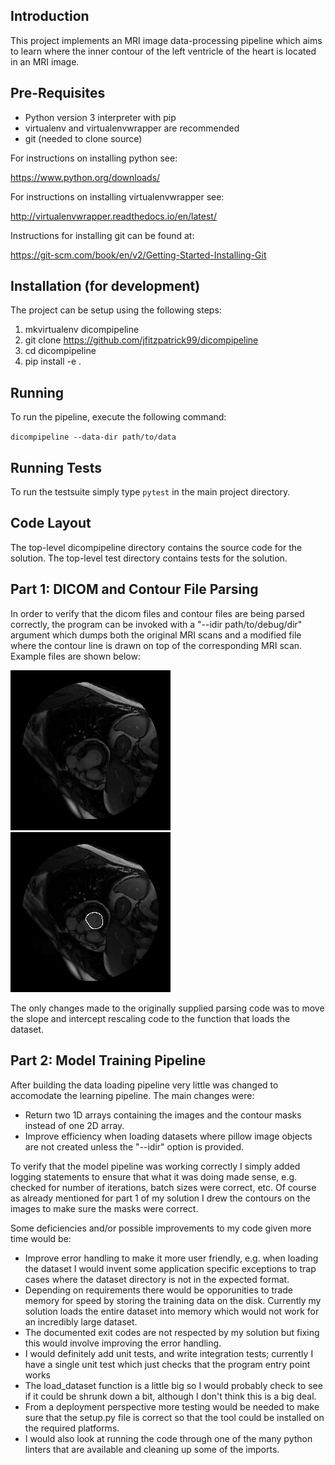 Introduction
------------

This project implements an MRI image data-processing pipeline which aims to
learn where the inner contour of the left ventricle of the heart is located
in an MRI image.

Pre-Requisites
--------------

* Python version 3 interpreter with pip
* virtualenv and virtualenvwrapper are recommended
* git (needed to clone source)

For instructions on installing python see:

https://www.python.org/downloads/

For instructions on installing virtualenvwrapper see:

http://virtualenvwrapper.readthedocs.io/en/latest/

Instructions for installing git can be found at:

https://git-scm.com/book/en/v2/Getting-Started-Installing-Git

Installation (for development)
------------------------------

The project can be setup using the following steps:

1. mkvirtualenv dicompipeline
2. git clone https://github.com/jfitzpatrick99/dicompipeline
3. cd dicompipeline
4. pip install -e .

Running
-------

To run the pipeline, execute the following command:

`dicompipeline --data-dir path/to/data`

Running Tests
-------------

To run the testsuite simply type `pytest` in the main project directory.

Code Layout
-----------

The top-level dicompipeline directory contains the source code for the
solution.
The top-level test directory contains tests for the solution.

Part 1: DICOM and Contour File Parsing
--------------------------------------

In order to verify that the dicom files and contour files are being parsed
correctly, the program can be invoked with a "--idir path/to/debug/dir"
argument which dumps both the original MRI scans and a modified file where the
contour line is drawn on top of the corresponding MRI scan. Example files are
shown below:

![alt text](example_images/SCD0000101-SC-HF-I-1-0048-image.png "Example original image")
![alt text](example_images/SCD0000101-SC-HF-I-1-0048-image_with_i_contour.png "Example image with inner contour line")

The only changes made to the originally supplied parsing code was to move the
slope and intercept rescaling code to the function that loads the dataset.

Part 2: Model Training Pipeline
-------------------------------

After building the data loading pipeline very little was changed to accomodate
the learning pipeline. The main changes were:

* Return two 1D arrays containing the images and the contour masks instead of
  one 2D array.
* Improve efficiency when loading datasets where pillow image objects are not
  created unless the "--idir" option is provided.

To verify that the model pipeline was working correctly I simply added logging
statements to ensure that what it was doing made sense, e.g. checked for number
of iterations, batch sizes were correct, etc. Of course as already mentioned
for part 1 of my solution I drew the contours on the images to make sure the
masks were correct.

Some deficiencies and/or possible improvements to my code given more time would
be:

* Improve error handling to make it more user friendly, e.g. when loading
  the dataset I would invent some application specific exceptions to trap cases
  where the dataset directory is not in the expected format.
* Depending on requirements there would be opporunities to trade memory for
  speed by storing the training data on the disk. Currently my solution loads
  the entire dataset into memory which would not work for an incredibly large
  dataset.
* The documented exit codes are not respected by my solution but fixing this
  would involve improving the error handling.
* I would definitely add unit tests, and write integration tests; currently I
  have a single unit test which just checks that the program entry point works
* The load_dataset function is a little big so I would probably check to see if
  it could be shrunk down a bit, although I don't think this is a big deal.
* From a deployment perspective more testing would be needed to make sure that
  the setup.py file is correct so that the tool could be installed on the
  required platforms.
* I would also look at running the code through one of the many python linters
  that are available and cleaning up some of the imports.
